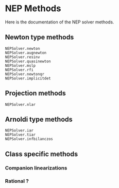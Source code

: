# NEP Methods
Here is the documentation of the NEP solver methods.


## Newton type methods
```@docs
NEPSolver.newton
NEPSolver.augnewton
NEPSolver.resinv
NEPSolver.quasinewton
NEPSolver.mslp
NEPSolver.rfi
NEPSolver.newtonqr
NEPSolver.implicitdet
```
## Projection methods
```@docs
NEPSolver.nlar
```
## Arnoldi type methods
```@docs
NEPSolver.iar
NEPSolver.tiar
NEPSolver.infbilanczos
```

## Class specific methods

### Companion linearizations

### Rational ?
